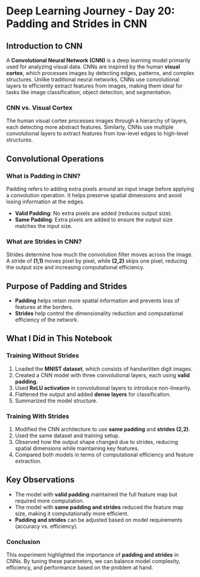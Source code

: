 # Deep Learning Journey - Day 20: Padding and Strides in CNN

## Introduction to CNN
A **Convolutional Neural Network (CNN)** is a deep learning model primarily used for analyzing visual data. CNNs are inspired by the human **visual cortex**, which processes images by detecting edges, patterns, and complex structures. Unlike traditional neural networks, CNNs use convolutional layers to efficiently extract features from images, making them ideal for tasks like image classification, object detection, and segmentation.

### CNN vs. Visual Cortex
The human visual cortex processes images through a hierarchy of layers, each detecting more abstract features. Similarly, CNNs use multiple convolutional layers to extract features from low-level edges to high-level structures.

## Convolutional Operations
### What is Padding in CNN?
Padding refers to adding extra pixels around an input image before applying a convolution operation. It helps preserve spatial dimensions and avoid losing information at the edges.
- **Valid Padding**: No extra pixels are added (reduces output size).
- **Same Padding**: Extra pixels are added to ensure the output size matches the input size.

### What are Strides in CNN?
Strides determine how much the convolution filter moves across the image. A stride of **(1,1)** moves pixel by pixel, while **(2,2)** skips one pixel, reducing the output size and increasing computational efficiency.

## Purpose of Padding and Strides
- **Padding** helps retain more spatial information and prevents loss of features at the borders.
- **Strides** help control the dimensionality reduction and computational efficiency of the network.

## What I Did in This Notebook
### Training Without Strides
1. Loaded the **MNIST dataset**, which consists of handwritten digit images.
2. Created a CNN model with three convolutional layers, each using **valid padding**.
3. Used **ReLU activation** in convolutional layers to introduce non-linearity.
4. Flattened the output and added **dense layers** for classification.
5. Summarized the model structure.

### Training With Strides
1. Modified the CNN architecture to use **same padding** and **strides (2,2)**.
2. Used the same dataset and training setup.
3. Observed how the output shape changed due to strides, reducing spatial dimensions while maintaining key features.
4. Compared both models in terms of computational efficiency and feature extraction.

## Key Observations
- The model with **valid padding** maintained the full feature map but required more computation.
- The model with **same padding and strides** reduced the feature map size, making it computationally more efficient.
- **Padding and strides** can be adjusted based on model requirements (accuracy vs. efficiency).

### Conclusion
This experiment highlighted the importance of **padding and strides** in CNNs. By tuning these parameters, we can balance model complexity, efficiency, and performance based on the problem at hand.

